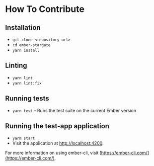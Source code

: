 # How To Contribute

## Installation

* `git clone <repository-url>`
* `cd ember-stargate`
* `yarn install`

## Linting

* `yarn lint`
* `yarn lint:fix`

## Running tests

* `yarn test` – Runs the test suite on the current Ember version

## Running the test-app application

* `yarm start`
* Visit the application at [http://localhost:4200](http://localhost:4200).

For more information on using ember-cli, visit [https://ember-cli.com/](https://ember-cli.com/).
